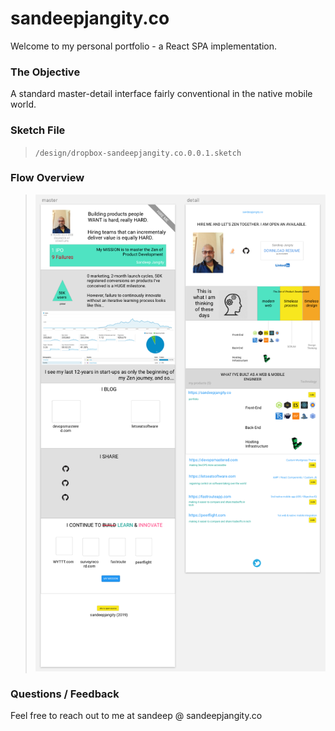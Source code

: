 # sandeepjangity.co

Welcome to my personal portfolio - a React SPA implementation.

### The Objective

A standard master-detail interface fairly conventional in the native mobile world.

### Sketch File

> `/design/dropbox-sandeepjangity.co.0.0.1.sketch`

### Flow Overview

> ![Sketch](/design/flow.png)

### Questions / Feedback

Feel free to reach out to me at sandeep @ sandeepjangity.co
